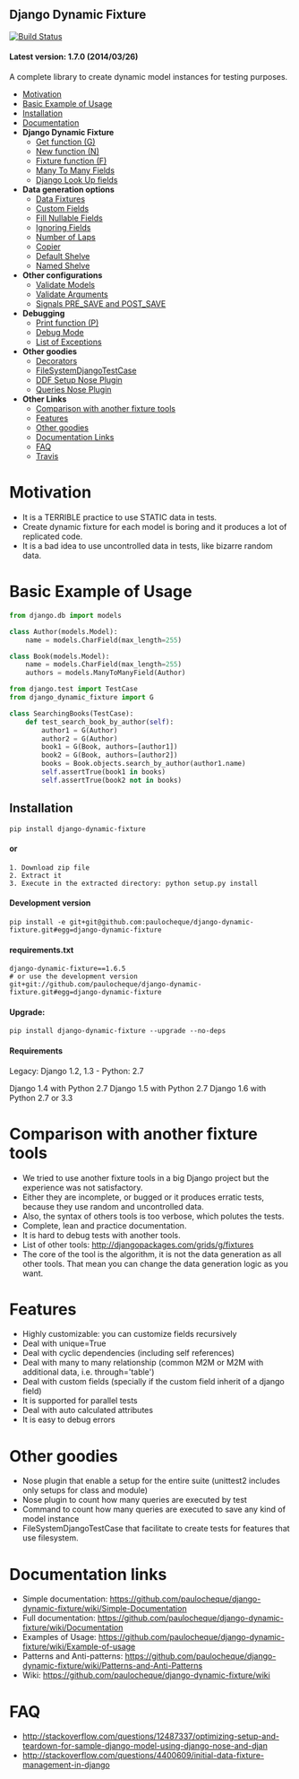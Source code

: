 Django Dynamic Fixture
-----------

[![Build Status](https://travis-ci.org/paulocheque/django-dynamic-fixture.png?branch=master)](https://travis-ci.org/paulocheque/django-dynamic-fixture)

#### Latest version: 1.7.0 (2014/03/26)

A complete library to create dynamic model instances for testing purposes.

  * [Motivation](#motivation)
  * [Basic Example of Usage](#basic-example-of-usage)
  * [Installation](#installation)
  * [Documentation](https://github.com/paulocheque/django-dynamic-fixture/wiki/Documentation)
  * **Django Dynamic Fixture**
    * [Get function (G)](http://github.com/paulocheque/django-dynamic-fixture/wiki/Documentation#wiki-g)
    * [New function (N)](http://github.com/paulocheque/django-dynamic-fixture/wiki/Documentation#wiki-n)
    * [Fixture function (F)](http://github.com/paulocheque/django-dynamic-fixture/wiki/Documentation#wiki-f)
    * [Many To Many Fields](http://github.com/paulocheque/django-dynamic-fixture/wiki/Documentation#wiki-m2m)
    * [Django Look Up fields](http://github.com/paulocheque/django-dynamic-fixture/wiki/Documentation#wiki-django_syntax)
  * **Data generation options**
    * [Data Fixtures](http://github.com/paulocheque/django-dynamic-fixture/wiki/Documentation#wiki-data_fixtures)
    * [Custom Fields](http://github.com/paulocheque/django-dynamic-fixture/wiki/Documentation#wiki-custom_fields)
    * [Fill Nullable Fields](http://github.com/paulocheque/django-dynamic-fixture/wiki/Documentation#wiki-fill_nullable_fields)
    * [Ignoring Fields](http://github.com/paulocheque/django-dynamic-fixture/wiki/Documentation#wiki-ignoring_fields)
    * [Number of Laps](http://github.com/paulocheque/django-dynamic-fixture/wiki/Documentation#wiki-number_of_laps)
    * [Copier](http://github.com/paulocheque/django-dynamic-fixture/wiki/Documentation#wiki-copier)
    * [Default Shelve](http://github.com/paulocheque/django-dynamic-fixture/wiki/Documentation#wiki-default_shelve)
    * [Named Shelve](http://github.com/paulocheque/django-dynamic-fixture/wiki/Documentation#wiki-named_shelve)
  * **Other configurations**
    * [Validate Models](http://github.com/paulocheque/django-dynamic-fixture/wiki/Documentation#wiki-validate_models)
    * [Validate Arguments](http://github.com/paulocheque/django-dynamic-fixture/wiki/Documentation#wiki-validate_arguments)
    * [Signals PRE_SAVE and POST_SAVE](http://github.com/paulocheque/django-dynamic-fixture/wiki/Documentation#wiki-signals)
  * **Debugging**
    * [Print function (P)](http://github.com/paulocheque/django-dynamic-fixture/wiki/Documentation#wiki-p)
    * [Debug Mode](http://github.com/paulocheque/django-dynamic-fixture/wiki/Documentation#wiki-debug_mode)
    * [List of Exceptions](http://github.com/paulocheque/django-dynamic-fixture/wiki/Documentation#wiki-exceptions)
  * **Other goodies**
    * [Decorators](#decorators)
    * [FileSystemDjangoTestCase](http://github.com/paulocheque/django-dynamic-fixture/wiki/Documentation#wiki-filesystem)
    * [DDF Setup Nose Plugin](http://github.com/paulocheque/django-dynamic-fixture/wiki/Documentation#wiki-setup_nose_plugin)
    * [Queries Nose Plugin](http://github.com/paulocheque/django-dynamic-fixture/wiki/Documentation#wiki-queries_nose_plugin)
  * **Other Links**
    * [Comparison with another fixture tools](#comparison-with-another-fixture-tools)
    * [Features](#features)
    * [Other goodies](#other-goodies)
    * [Documentation Links](#documentation-links)
    * [FAQ](#faq)
    * [Travis](http://travis-ci.org/#!/paulocheque/django-dynamic-fixture)




# Motivation
  * It is a TERRIBLE practice to use STATIC data in tests.
  * Create dynamic fixture for each model is boring and it produces a lot of replicated code.
  * It is a bad idea to use uncontrolled data in tests, like bizarre random data.

# Basic Example of Usage

```python
from django.db import models

class Author(models.Model):
    name = models.CharField(max_length=255)

class Book(models.Model):
    name = models.CharField(max_length=255)
    authors = models.ManyToManyField(Author)
```

```python
from django.test import TestCase
from django_dynamic_fixture import G

class SearchingBooks(TestCase):
    def test_search_book_by_author(self):
        author1 = G(Author)
        author2 = G(Author)
        book1 = G(Book, authors=[author1])
        book2 = G(Book, authors=[author2])
        books = Book.objects.search_by_author(author1.name)
        self.assertTrue(book1 in books)
        self.assertTrue(book2 not in books)
```

Installation
------------

```
pip install django-dynamic-fixture
```

#### or

```
1. Download zip file
2. Extract it
3. Execute in the extracted directory: python setup.py install
```

#### Development version

```
pip install -e git+git@github.com:paulocheque/django-dynamic-fixture.git#egg=django-dynamic-fixture
```

#### requirements.txt

```
django-dynamic-fixture==1.6.5
# or use the development version
git+git://github.com/paulocheque/django-dynamic-fixture.git#egg=django-dynamic-fixture
```

#### Upgrade:

```
pip install django-dynamic-fixture --upgrade --no-deps
```

#### Requirements

Legacy: Django 1.2, 1.3 - Python: 2.7

Django 1.4 with Python 2.7
Django 1.5 with Python 2.7
Django 1.6 with Python 2.7 or 3.3


# Comparison with another fixture tools
  * We tried to use another fixture tools in a big Django project but the experience was not satisfactory.
  * Either they are incomplete, or bugged or it produces erratic tests, because they use random and uncontrolled data.
  * Also, the syntax of others tools is too verbose, which polutes the tests.
  * Complete, lean and practice documentation.
  * It is hard to debug tests with another tools.
  * List of other tools: <http://djangopackages.com/grids/g/fixtures>
  * The core of the tool is the algorithm, it is not the data generation as all other tools. That mean you can change the data generation logic as you want.

# Features
  * Highly customizable: you can customize fields recursively
  * Deal with unique=True
  * Deal with cyclic dependencies (including self references)
  * Deal with many to many relationship (common M2M or M2M with additional data, i.e. through='table')
  * Deal with custom fields (specially if the custom field inherit of a django field)
  * It is supported for parallel tests
  * Deal with auto calculated attributes
  * It is easy to debug errors

# Other goodies
  * Nose plugin that enable a setup for the entire suite (unittest2 includes only setups for class and module)
  * Nose plugin to count how many queries are executed by test
  * Command to count how many queries are executed to save any kind of model instance
  * FileSystemDjangoTestCase that facilitate to create tests for features that use filesystem.

# Documentation links

  * Simple documentation: <https://github.com/paulocheque/django-dynamic-fixture/wiki/Simple-Documentation>
  * Full documentation: <https://github.com/paulocheque/django-dynamic-fixture/wiki/Documentation>
  * Examples of Usage: <https://github.com/paulocheque/django-dynamic-fixture/wiki/Example-of-usage>
  * Patterns and Anti-patterns: <https://github.com/paulocheque/django-dynamic-fixture/wiki/Patterns-and-Anti-Patterns>
  * Wiki: <https://github.com/paulocheque/django-dynamic-fixture/wiki>

# FAQ

  * http://stackoverflow.com/questions/12487337/optimizing-setup-and-teardown-for-sample-django-model-using-django-nose-and-djan
  * http://stackoverflow.com/questions/4400609/initial-data-fixture-management-in-django
